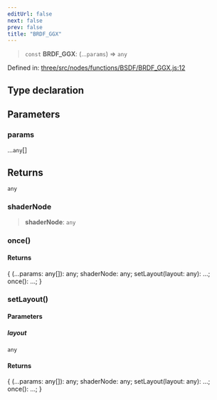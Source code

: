 ```yaml
---
editUrl: false
next: false
prev: false
title: "BRDF_GGX"
---
```


> `const` **BRDF\_GGX**: (...`params`) => `any`

Defined in: [three/src/nodes/functions/BSDF/BRDF\_GGX.js:12](https://github.com/DefinitelyMaybe/three-i18n/blob/fa57b79433d1c349ffb23a78727299c8d4190136/three/src/nodes/functions/BSDF/BRDF_GGX.js#L12)

## Type declaration

## Parameters

### params

...`any`[]

## Returns

`any`

### shaderNode

> **shaderNode**: `any`

### once()

#### Returns

\{ (...params: any\[\]): any; shaderNode: any; setLayout(layout: any): ...; once(): ...; \}

### setLayout()

#### Parameters

##### layout

`any`

#### Returns

\{ (...params: any\[\]): any; shaderNode: any; setLayout(layout: any): ...; once(): ...; \}
